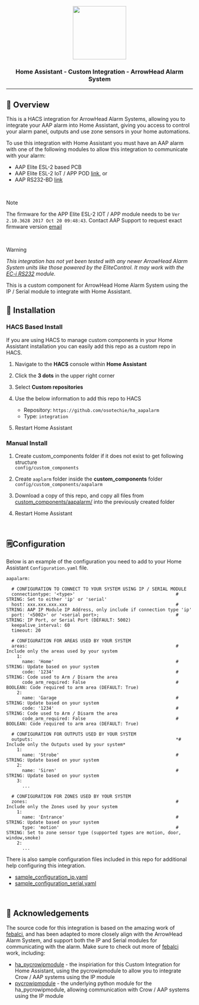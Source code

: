 <div align="center">

<img src="https://avatars.githubusercontent.com/u/34251619?v=4" align="center" width="144px" height="144px"/>

### Home Assistant - Custom Integration - ArrowHead Alarm System

</div>

---

## 📖 Overview

This is a HACS integration for ArrowHead Alarm Systems, allowing you to integrate your AAP alarm into Home Assistant, giving you access to control your alarm panel, outputs and use zone sensors in your home automations.

To use this integration with Home Assistant you must have an AAP alarm with one of the following modules to allow this integration to communicate with your alarm:

- AAP Elite ESL-2 based PCB
- AAP Elite ESL-2 IoT / APP POD [link](https://www.aap.co.nz/shop/Alarm+Systems/Modules/ESL-2+IoT.html), or
- AAP RS232-BD [link](https://www.aap.co.nz/shop/Alarm+Systems/Modules/RS232-BD.html)

<br>

> [!NOTE]
> The firmware for the APP Elite ESL-2 IOT / APP module needs to be `Ver 2.10.3628 2017 Oct 20 09:48:43`. Contact AAP Support to request exact firmware version [email](mailto:tech@aap.co.nz)

<br>

> [!WARNING]
> *This integration has not yet been tested with any newer ArrowHead Alarm System units like those powered by the EliteControl. It may work with the [EC-i RS232](https://www.aap.co.nz/shop/Alarm+Systems/Modules/EC-i+RS232.html) module.*

This is a custom component for ArrowHead Home Alarm System using the IP / Serial module to integrate with Home Assistant.


## 💽 Installation

### HACS Based Install

If you are using HACS to manage custom components in your Home Assistant installation you can easily add this repo as a custom repo in HACS.

  1. Navigate to the **HACS** console within **Home Assistant**
  2. Click the **3 dots** in the upper right corner
  3. Select **Custom repositories**
  4. Use the below information to add this repo to HACS
   
      - Repository:   `https://github.com/osotechie/ha_aapalarm`
      - Type:         `integration`
  
  5. Restart Home Assistant
  
### Manual Install

  1. Create custom_components folder if it does not exist to get following structure\
     `config/custom_components`

  2. Create `aaplarm` folder inside the **custom_components** folder
     `config/custom_components/aapalarm`

  3. Download a copy of this repo, and copy all files from [custom_components/aapalarm/](custom_components/aapalarm/) into the previously created folder
  
  4. Restart Home Assistant 

<br>

## 🗒️Configuration

Below is an example of the configuration you need to add to your Home Assistant `Configuration.yaml` file.

```
aapalarm:
  
  # CONFIGURATION TO CONNECT TO YOUR SYSTEM USING IP / SERIAL MODULE
  connectiontype: '<type>'                                      # STRING: Set to either 'ip' or 'serial' 
  host: xxx.xxx.xxx.xxx                                         # STRING: AAP IP Module IP Address, only include if connection type 'ip'
  port: '<5002>' or '<serial port>;                             # STRING: IP Port, or Serial Port (DEFAULT: 5002)
  keepalive_interval: 60
  timeout: 20
  
  # CONFIGURATION FOR AREAS USED BY YOUR SYSTEM
  areas:                                                        # Include only the areas used by your system
    1:
      name: 'Home'                                              # STRING: Update based on your system
      code: '1234'                                              # STRING: Code used to Arm / Disarm the area
      code_arm_required: False                                  # BOOLEAN: Code required to arm area (DEFAULT: True)
    2:                                                          
      name: 'Garage                                             # STRING: Update based on your system
      code: '1234'                                              # STRING: Code used to Arm / Disarm the area
      code_arm_required: False                                  # BOOLEAN: Code required to arm area (DEFAULT: True)
  
  # CONFIGURATION FOR OUTPUTS USED BY YOUR SYSTEM
  outputs:                                                      *# Include only the Outputs used by your system*
    1:                          
      name: 'Strobe'                                            # STRING: Update based on your system
    2:
      name: 'Siren'                                             # STRING: Update based on your system
    3:
      ... 
  
  # CONFIGURATION FOR ZONES USED BY YOUR SYSTEM
  zones:                                                        # Include only the Zones used by your system
    1:
      name: 'Entrance'                                          # STRING: Update based on your system
      type: 'motion'                                            # STRING: Set to zone sensor type (supported types are motion, door, window,smoke)
    2:
      ...
```

There is also sample configuration files included in this repo for additional help configuring this integration.
- [sample_configuration_ip.yaml](sample_configuration_ip.yaml)
- [sample_configuration_serial.yaml](sample_configuration_serial.yaml)

<br>

## 🙌 Acknowledgements

The source code for this integration is based on the amazing work of [febalci](https://github.com/febalci), and has been adapted to more closely align with the ArrowHead Alarm System, and support both the IP and Serial modules for communicating with the alarm. Make sure to check out more of [febalci](https://github.com/febalci) work, including:

- [ha_pycrowipmodule](https://github.com/febalci/ha_pycrowipmodule) - the inspiriation for this Custom Integration for Home Assistant, using the pycrowipmodule to allow you to integrate Crow / AAP systems using the IP module
- [pycrowipmodule](https://github.com/febalci/pycrowipmodule) - the underlying python module for the ha_pycrowipmodule, allowing communication with Crow / AAP systems using the IP module